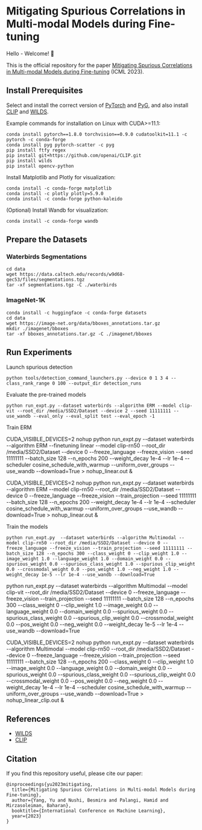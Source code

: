 # Mitigating Spurious Correlations in Multi-modal Models during Fine-tuning

Hello - Welcome! :beers:

This is the official repository for the paper [Mitigating Spurious Correlations in Multi-modal Models during Fine-tuning](https://arxiv.org/abs/2304.03916) (ICML 2023).

## Install Prerequisites
Select and install the correct version of [PyTorch](https://pytorch.org/get-started/previous-versions/) and [PyG](https://pytorch-geometric.readthedocs.io/en/latest/notes/installation.html#installation-via-binaries), and also install [CLIP](https://github.com/openai/CLIP) and [WILDS](https://github.com/p-lambda/wilds). 

Example commands for installation on Linux with CUDA>=11.1:
```
conda install pytorch==1.8.0 torchvision==0.9.0 cudatoolkit=11.1 -c pytorch -c conda-forge
conda install pyg pytorch-scatter -c pyg
pip install ftfy regex
pip install git+https://github.com/openai/CLIP.git
pip install wilds
pip install opencv-python
```

Install Matplotlib and Plotly for visualization:
```
conda install -c conda-forge matplotlib
conda install -c plotly plotly=5.9.0
conda install -c conda-forge python-kaleido
```

(Optional) Install Wandb for visualization:
```
conda install -c conda-forge wandb
```


## Prepare the Datasets
### Waterbirds Segmentations
```
cd data
wget https://data.caltech.edu/records/w9d68-gec53/files/segmentations.tgz
tar -xf segmentations.tgz -C ./waterbirds
```

### ImageNet-1K
```
conda install -c huggingface -c conda-forge datasets
cd data
wget https://image-net.org/data/bboxes_annotations.tar.gz
mkdir ./imagenet/bboxes
tar -xf bboxes_annotations.tar.gz -C ./imagenet/bboxes
```

## Run Experiments

Launch spurious detection
```
python tools/detection_command_launchers.py --device 0 1 3 4 --class_rank_range 0 100 --output_dir detection_runs
```

Evaluate the pre-trained models
```
python run_expt.py --dataset waterbirds --algorithm ERM --model clip-vit --root_dir /media/SSD2/Dataset --device 2 --seed 11111111 --use_wandb --eval_only --eval_split test --eval_epoch -1
```
Train ERM

 CUDA_VISIBLE_DEVICES=2 nohup python run_expt.py  --dataset waterbirds --algorithm ERM --finetuning linear --model clip-rn50 --root_dir /media/SSD2/Dataset --device 0 --freeze_language --freeze_vision --seed 11111111 --batch_size 128 --n_epochs 200 --weight_decay 1e-4 --lr 1e-4 --scheduler cosine_schedule_with_warmup --uniform_over_groups --use_wandb --download=True > nohup_linear.out &

 CUDA_VISIBLE_DEVICES=2 nohup python run_expt.py  --dataset waterbirds --algorithm ERM --model clip-rn50 --root_dir /media/SSD2/Dataset --device 0 --freeze_language --freeze_vision --train_projection --seed 11111111 --batch_size 128 --n_epochs 200 --weight_decay 1e-4 --lr 1e-4 --scheduler cosine_schedule_with_warmup --uniform_over_groups --use_wandb --download=True > nohup_linear.out &


Train the models
```
python run_expt.py  --dataset waterbirds --algorithm Multimodal --model clip-rn50 --root_dir /media/SSD2/Dataset --device 0 --freeze_language --freeze_vision --train_projection --seed 11111111 --batch_size 128 --n_epochs 300 --class_weight 0 --clip_weight 1.0 --image_weight 1.0 --language_weight 1.0 --domain_weight 0.0 --spurious_weight 0.0 --spurious_class_weight 1.0 --spurious_clip_weight 0.0 --crossmodal_weight 0.0 --pos_weight 1.0 --neg_weight 1.0 --weight_decay 1e-5 --lr 1e-4 --use_wandb --download=True
```
python run_expt.py  --dataset waterbirds --algorithm Multimodal --model clip-vit --root_dir /media/SSD2/Dataset --device 0 --freeze_language --freeze_vision --train_projection --seed 11111111 --batch_size 128 --n_epochs 300 --class_weight 0 --clip_weight 1.0 --image_weight 0.0 --language_weight 0.0 --domain_weight 0.0 --spurious_weight 0.0 --spurious_class_weight 0.0 --spurious_clip_weight 0.0 --crossmodal_weight 0.0 --pos_weight 0.0 --neg_weight 0.0 --weight_decay 1e-5 --lr 1e-4 --use_wandb --download=True

CUDA_VISIBLE_DEVICES=2 nohup python run_expt.py  --dataset waterbirds --algorithm Multimodal --model clip-rn50 --root_dir /media/SSD2/Dataset --device 0 --freeze_language --freeze_vision --train_projection --seed 11111111 --batch_size 128 --n_epochs 200 --class_weight 0 --clip_weight 1.0 --image_weight 0.0 --language_weight 0.0 --domain_weight 0.0 --spurious_weight 0.0 --spurious_class_weight 0.0 --spurious_clip_weight 0.0 --crossmodal_weight 0.0 --pos_weight 0.0 --neg_weight 0.0 --weight_decay 1e-4 --lr 1e-4 --scheduler cosine_schedule_with_warmup --uniform_over_groups --use_wandb --download=True > nohup_linear_clip.out &

## References
* [WILDS](https://github.com/p-lambda/wilds)
* [CLIP](https://github.com/openai/CLIP)


## Citation
If you find this repository useful, please cite our paper:
```
@inproceedings{yu2023mitigating,
  title={Mitigating Spurious Correlations in Multi-modal Models during Fine-tuning},
  author={Yang, Yu and Nushi, Besmira and Palangi, Hamid and Mirzasoleiman, Baharan},
  booktitle={International Conference on Machine Learning},
  year={2023}
}
```